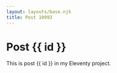 ```yaml
---
layout: layouts/base.njk
title: Post 10993
---
```


# Post {{ id }}

This is post {{ id }} in my Eleventy project.
